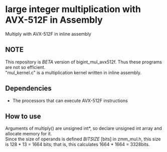# large integer multiplication with AVX-512F in Assembly
Multiply with AVX-512F in inline assembly

## NOTE
This repository is _BETA_ version of bigint_mul_avx512f. Thus these programs are not so efficient.  
"mul_kernel.c" is a multiplication kernel written in inline assembly.

## Dependencies
- The processors that can execute AVX-512F instructions

## How to use
Arguments of multiply() are unsigned int\*, so declare unsigned int array and allocate memory for it.  
Since the size of operands is defined _BITSIZE_ [bits] in zmm_mul.h, this size is 128 * 13 = 1664 bits; that is, this calculates 1664 * 1664 = 3328bits.
